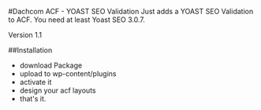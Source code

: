 #Dachcom ACF - YOAST SEO Validation
Just adds a YOAST SEO Validation to ACF. You need at least Yoast SEO 3.0.7.

Version 1.1

##Installation
- download Package
- upload to wp-content/plugins
- activate it
- design your acf layouts
- that's it.